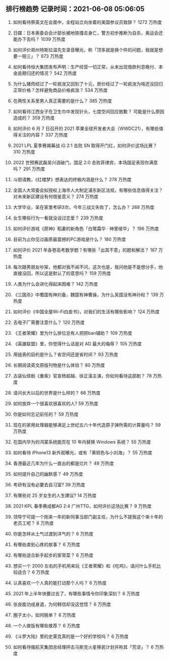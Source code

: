 
## 排行榜趋势 记录时间：2021-06-08 05:06:05
  
  1. 如何看待蔡英文在会面中，全程站立向坐着的美国参议员致辞？ 1272 万热度
    
  2. 日媒：日本奥委会会计部长被地铁撞击身亡，警方初步推断为自杀，奥运会还能办下去吗？ 1039 万热度
    
  3. 如何评价郑州特斯拉温先生录音曝光，称「顶多就是换个件的问题，我就是想要一赔三」？ 873 万热度
    
  4. 如何看待恒大集团发布声明：生产经营一切正常，从未出现借款利息晚付、本金逾期归还的情况？ 542 万热度
    
  5. 为什么猪肉经过了一轮疯涨又回到了十元，房价经过了一轮疯涨为啥还没回归正常价格？怎样避免商品价格疯涨？ 534 万热度
    
  6. 在两性关系里男人真正需要的是什么？ 385 万热度
    
  7. 如何看待江西女子在卫生巾中发现针头，七度空间回应致歉？ 可能是什么原因造成的？ 359 万热度
    
  8. 如何评价 6 月 7 日召开的 2021 苹果全球开发者大会（WWDC21），有哪些值得关注的内容？ 337 万热度
    
  9. 2021 LPL 夏季赛揭幕战 iG 2:1 击败 SN 取得开门红，如何评价这场比赛？ 310 万热度
    
  10. 2022 世预赛武磊吴兴涵破门，国足 2:0 击败菲律宾，本场国足表现你满意吗？ 291 万热度
    
  11. 斗胆请教，《红楼梦》想表达的终极内涵是什么？ 278 万热度
    
  12. 全国人大常委会拟授权上海市人大制定浦东新区法规，有哪些信息值得关注？对未来新区建设有何借鉴意义？ 274 万热度
    
  13. 大学毕业，呆在家里考研3次，今年三战又失败了，怎么办？ 268 万热度
    
  14. 女生哪些行为一看就没谈过恋爱？ 239 万热度
    
  15. 如何评价游戏《原神》稻妻的新角色「白鹭霜华 · 神里绫华」？ 196 万热度
    
  16. 目前为止你见过画质最震撼的PC游戏是什么？ 180 万热度
    
  17. 如何评价 2021 年各卷高考数学题？有哪些「出其不意」的题和解法？ 167 万热度
    
  18. 每次跟男朋友吵架，他都对我不闻不问，这次也是，我问他是不是想分手，他直接没回，所以这是默认了的意思吗？ 159 万热度
    
  19. 人类为什么会进化得起床困难？ 142 万热度
    
  20. 《三国杀》中蜀国有神刘备，魏国有神曹操，为什么吴国没有神孙权？ 139 万热度
    
  21. 如何评价《中国全屋Wi-Fi白皮书》，对我们的生活有哪些影响？ 124 万热度
    
  22. 去电子厂需要注意什么？ 120 万热度
    
  23. 《王者荣耀》里为什么排位总有人把把ban辅助？ 109 万热度
    
  24. 《英雄联盟》里，你觉得什么话是对 AD 最大的侮辱？ 105 万热度
    
  25. 用链表的目的是什么？省空间还是省时间？ 93 万热度
    
  26. 长期阅读英文原版刊物是什么体验？ 80 万热度
    
  27. 古装仙侠剧《重紫》官宣杨超越、徐正溪主演，你如何看待这部剧？ 78 万热度
    
  28. 请问长大以后的世界是什么样的？ 66 万热度
    
  29. 如何放弃一个很喜欢很喜欢的人? 59 万热度
    
  30. 你是如何忘记前任的？ 59 万热度
    
  31. 现在的家用处理器能够满足上世纪五六十年代造原子弹所需的计算量吗？ 59 万热度
    
  32. 在国内华为的鸿蒙系统能否在 10 年内替换 Windows 系统？ 55 万热度
    
  33. 如何看待 iPhone13 新外观曝光，或有「黄铜色与小刘海」？ 55 万热度
    
  34. 香港最近几年为什么一直出的都是烂片？ 49 万热度
    
  35. 如何提升自己的幽默感？ 49 万热度
    
  36. 考研有没有必要去自习室? 39 万热度
    
  37. 有哪些对 25 岁女生的人生建议? 14 万热度
    
  38. 2021 KPL 春季赛成都AG 2:4 广州TTG，如何评价这场比赛？ 9 万热度
    
  39. 领导宁可提一个刚来一年的新同事当部门副主任，为什么不提我这个来十年的老员工呢？ 6 万热度
    
  40. 你是怎样从土气过渡到洋气的？ 6 万热度
    
  41. 有哪些虐到心疼的故事？ 6 万热度
    
  42. 有哪些适合新手起步的家常菜？ 6 万热度
    
  43. 想买一个 2000 左右的手机用来玩《王者荣耀》和《吃鸡》，请问什么手机比较适合？ 6 万热度
    
  44. 认真喜欢一个人真的能打动那个人吗？ 6 万热度
    
  45. 2021 年上半年快要过去了，有哪些事情令你印象深刻？ 6 万热度
    
  46. 张良能功成身退，为何韩信却没这觉悟？ 6 万热度
    
  47. 圈子太小，如何脱单？ 6 万热度
    
  48. 一个人做饭有哪些推荐？ 6 万热度
    
  49. 《斗罗大陆》里的史莱克真的是一个好的学校吗？ 6 万热度
    
  50. 如何看待俄航天集团总经理抨击马斯克火星移民计划并称其「荒谬」？ 6 万热度
    